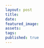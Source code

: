 ```yaml
---
layout: post
title:
date:
featured_image:
assets:
tags:
published: true
---
```


<div class="editable"></div>
